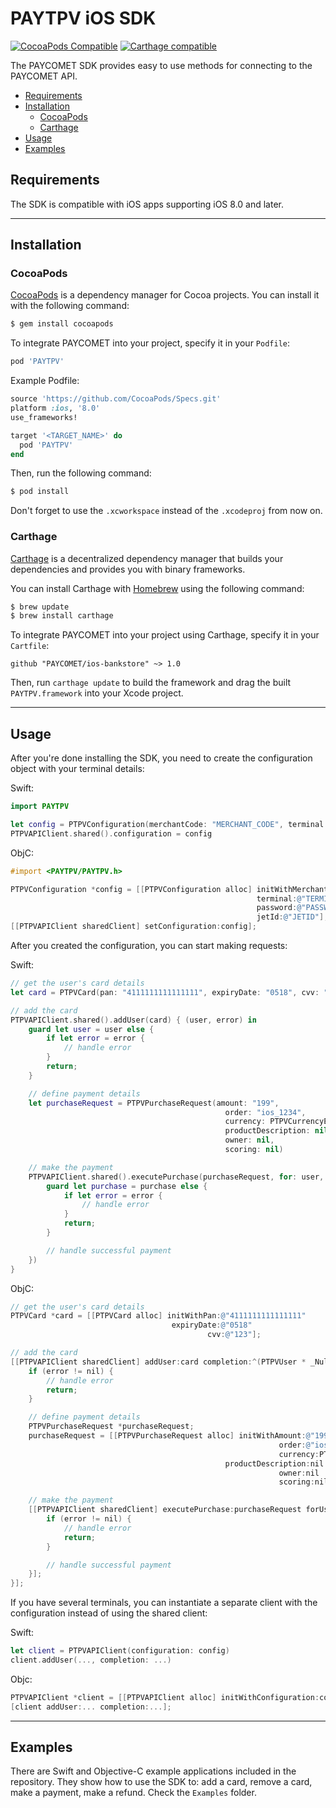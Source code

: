 # PAYTPV iOS SDK

[![CocoaPods Compatible](https://img.shields.io/cocoapods/v/PAYTPV.svg)](https://img.shields.io/cocoapods/v/PAYTPV.svg)
[![Carthage compatible](https://img.shields.io/badge/Carthage-compatible-4BC51D.svg?style=flat)](https://github.com/Carthage/Carthage)

The PAYCOMET SDK provides easy to use methods for connecting to the PAYCOMET API.

- [Requirements](#requirements)
- [Installation](#installation)
    - [CocoaPods](#cocoapods)
    - [Carthage](#carthage)
- [Usage](#usage)
- [Examples](#examples)

## Requirements

The SDK is compatible with iOS apps supporting iOS 8.0 and later.

---

## Installation

### CocoaPods

[CocoaPods](http://cocoapods.org) is a dependency manager for Cocoa projects. You can install it with the following command:

```bash
$ gem install cocoapods
```

To integrate PAYCOMET into your project, specify it in your `Podfile`:

```ruby
pod 'PAYTPV'
```

Example Podfile:

```ruby
source 'https://github.com/CocoaPods/Specs.git'
platform :ios, '8.0'
use_frameworks!

target '<TARGET_NAME>' do
  pod 'PAYTPV'
end
```

Then, run the following command:

```bash
$ pod install
```

Don't forget to use the `.xcworkspace` instead of the `.xcodeproj` from now on.

### Carthage

[Carthage](https://github.com/Carthage/Carthage) is a decentralized dependency manager that builds your dependencies and provides you with binary frameworks.

You can install Carthage with [Homebrew](http://brew.sh/) using the following command:

```bash
$ brew update
$ brew install carthage
```

To integrate PAYCOMET into your project using Carthage, specify it in your `Cartfile`:

```ogdl
github "PAYCOMET/ios-bankstore" ~> 1.0
```

Then, run `carthage update` to build the framework and drag the built `PAYTPV.framework` into your Xcode project.

---

## Usage

After you're done installing the SDK, you need to create the configuration object with your terminal details:

Swift:

```swift
import PAYTPV

let config = PTPVConfiguration(merchantCode: "MERCHANT_CODE", terminal: "TERMINAL", password: "PASSWORD", jetId: "JETID")
PTPVAPIClient.shared().configuration = config
```

ObjC:

```objective-c
#import <PAYTPV/PAYTPV.h>

PTPVConfiguration *config = [[PTPVConfiguration alloc] initWithMerchantCode:@"MERCHANT_CODE"
                                                       terminal:@"TERMINAL"
                                                       password:@"PASSWORD" 
                                                       jetId:@"JETID"];
[[PTPVAPIClient sharedClient] setConfiguration:config];
```

After you created the configuration, you can start making requests:

Swift:

```swift
// get the user's card details
let card = PTPVCard(pan: "4111111111111111", expiryDate: "0518", cvv: "123")

// add the card
PTPVAPIClient.shared().addUser(card) { (user, error) in
    guard let user = user else {
        if let error = error {
            // handle error
        }
        return;
    }

    // define payment details
    let purchaseRequest = PTPVPurchaseRequest(amount: "199",
                                                order: "ios_1234",
                                                currency: PTPVCurrencyEUR,
                                                productDescription: nil,
                                                owner: nil,
                                                scoring: nil)

    // make the payment
    PTPVAPIClient.shared().executePurchase(purchaseRequest, for: user, completion: { (purchase, error) in
        guard let purchase = purchase else {
            if let error = error {
                // handle error
            }
            return;
        }

        // handle successful payment
    })
}
```

ObjC:

```objective-c
// get the user's card details
PTPVCard *card = [[PTPVCard alloc] initWithPan:@"4111111111111111"
                                    expiryDate:@"0518"
                                            cvv:@"123"];

// add the card
[[PTPVAPIClient sharedClient] addUser:card completion:^(PTPVUser * _Nullable user, NSError * _Nullable error) {
    if (error != nil) {
        // handle error
        return;
    }

    // define payment details
    PTPVPurchaseRequest *purchaseRequest;
    purchaseRequest = [[PTPVPurchaseRequest alloc] initWithAmount:@"199"
                                                            order:@"ios_1234"
                                                            currency:PTPVCurrencyEUR
                                                productDescription:nil
                                                            owner:nil
                                                            scoring:nil];

    // make the payment
    [[PTPVAPIClient sharedClient] executePurchase:purchaseRequest forUser:user completion:^(PTPVPurchase * _Nullable response, NSError * _Nullable error) {
        if (error != nil) {
            // handle error
            return;
        }

        // handle successful payment
    }];
}];
```

If you have several terminals, you can instantiate a separate client with the configuration instead of using the shared client:

Swift:

```swift
let client = PTPVAPIClient(configuration: config)
client.addUser(..., completion: ...)
```

Objc:

```objective-c
PTPVAPIClient *client = [[PTPVAPIClient alloc] initWithConfiguration:config];
[client addUser:... completion:...];
```

---

## Examples

There are Swift and Objective-C example applications included in the repository. They show how to use the SDK to: add a card, remove a card, make a payment, make a refund. Check the `Examples` folder.
